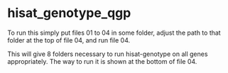 # hisat_genotype_qgp
To run this simply put files 01 to 04 in some folder, adjust the path to that folder at the top of file 04, and run file 04.

This will give 8 folders necessary to run hisat-genotype on all genes appropriately. The way to run it is shown at the bottom of file 04.
